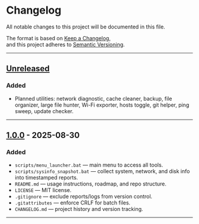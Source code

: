 # Changelog
All notable changes to this project will be documented in this file.

The format is based on [Keep a Changelog](https://keepachangelog.com/en/1.1.0/),  
and this project adheres to [Semantic Versioning](https://semver.org/spec/v2.0.0.html).

---

## [Unreleased]
### Added
- Planned utilities: network diagnostic, cache cleaner, backup, file organizer, large file hunter, Wi-Fi exporter, hosts toggle, git helper, ping sweep, update checker.

---

## [1.0.0] - 2025-08-30
### Added
- `scripts/menu_launcher.bat` — main menu to access all tools.
- `scripts/sysinfo_snapshot.bat` — collect system, network, and disk info into timestamped reports.
- `README.md` — usage instructions, roadmap, and repo structure.
- `LICENSE` — MIT license.
- `.gitignore` — exclude reports/logs from version control.
- `.gitattributes` — enforce CRLF for batch files.
- `CHANGELOG.md` — project history and version tracking.

---

[Unreleased]: https://github.com/APonder-Dev/windows-batch-utilities/compare/v1.0.0...HEAD
[1.0.0]: https://github.com/APonder-Dev/windows-batch-utilities/releases/tag/v1.0.0
